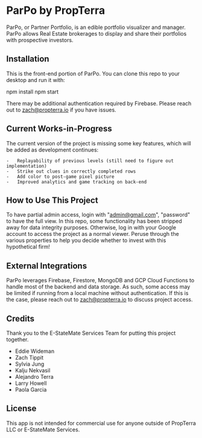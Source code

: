 #   ParPo by PropTerra

ParPo, or Partner Portfolio, is an edible portfolio visualizer and manager. ParPo allows Real Estate brokerages to display and share their portfolios with prospective investors.

## Installation

This is the front-end portion of ParPo. You can clone this repo to your desktop and run it with:

npm install
npm start

There may be additional authentication required by Firebase. Please reach out to zach@propterra.io if you have issues.

##  Current Works-in-Progress

The current version of the project is missing some key features, which will be added as development continues:

    -   Replayability of previous levels (still need to figure out implementation)
    -   Strike out clues in correctly completed rows
    -   Add color to post-game pixel picture
    -   Improved analytics and game tracking on back-end

##  How to Use This Project

To have partial admin access, login with "admin@gmail.com", "password" to have the full view. In this repo, some functionality has been stripped away for data integrity purposes. Otherwise, log in with your Google account to access the project as a normal viewer. Peruse through the various properties to help you decide whether to invest with this hypothetical firm!

##  External Integrations

ParPo leverages Firebase, Firestore, MongoDB and GCP Cloud Functions to handle most of the backend and data storage. As such, some access may be limited if running from a local machine without authentication. If this is the case, please reach out to zach@propterra.io to discuss project access.

##  Credits

Thank you to the E-StateMate Services Team for putting this project together.
- Eddie Wideman
- Zach Tippit
- Sylvia Jung
- Kalju Nekvasil
- Alejandro Terra
- Larry Howell
- Paola Garcia

## License

This app is not intended for commercial use for anyone outside of PropTerra LLC or E-StateMate Services.
